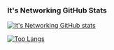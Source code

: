 ### It's Networking GitHub Stats

[![It's Networking GitHub stats](https://github-readme-stats.vercel.app/api?username=Its-Networking)](https://github.com/anuraghazra/github-readme-stats)

[![Top Langs](https://github-readme-stats.vercel.app/api/top-langs/?username=Its-Networking&layout=compact)](https://github.com/anuraghazra/github-readme-stats)

